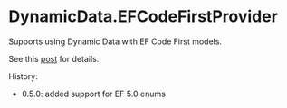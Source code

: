 DynamicData.EFCodeFirstProvider
=======================================================================

Supports using Dynamic Data with EF Code First models.

See this [post](http://blog.davidebbo.com/2011/01/using-dynamic-data-with-ef-code-first.html) for details.

History:

- 0.5.0: added support for EF 5.0 enums
